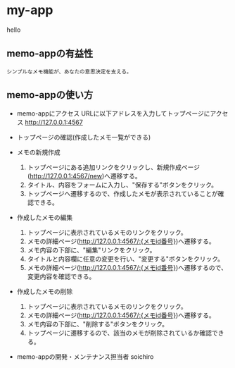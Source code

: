 # my-app
hello
## memo-appの有益性
    シンプルなメモ機能が、あなたの意思決定を支える。

## memo-appの使い方
* memo-appにアクセス
    URLに以下アドレスを入力してトップページにアクセス
    http://127.0.0.1:4567

*  トップページの確認(作成したメモ一覧ができる)
*  メモの新規作成
    1. トップページにある追加リンクをクリックし、新規作成ページ(http://127.0.0.1:4567/new)へ遷移する。
    2. タイトル、内容をフォームに入力し、"保存する"ボタンをクリック。
    3. トップページへ遷移するので、作成したメモが表示されていることが確認できる。
* 作成したメモの編集
    1. トップページに表示されているメモのリンクをクリック。
    2. メモの詳細ページ(http://127.0.0.1:4567/:{メモid番号})へ遷移する。
    3. メモ内容の下部に、"編集"リンクをクリック。
    4. タイトルと内容欄に任意の変更を行い、"変更する"ボタンをクリック。
    5. メモの詳細ページ(http://127.0.0.1:4567/:{メモid番号})へ遷移するので、変更内容を確認できる。
* 作成したメモの削除
    1. トップページに表示されているメモのリンクをクリック。
    2. メモの詳細ページ(http://127.0.0.1:4567/:{メモid番号})へ遷移する。
    3. メモ内容の下部に、"削除する"ボタンをクリック。
    4. トップページに遷移するので、該当のメモが削除されているか確認できる。


* memo-appの開発・メンテナンス担当者
soichiro

